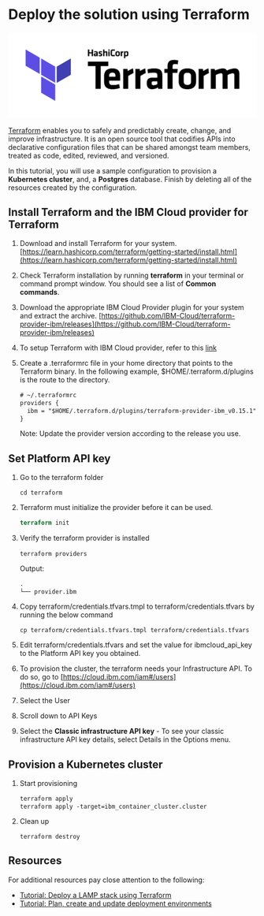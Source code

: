 # Deploy the solution using Terraform

![](./images/terraform-color.png)

[Terraform](https://www.terraform.io/) enables you to safely and predictably create, change, and improve infrastructure. It is an open source tool that codifies APIs into declarative configuration files that can be shared amongst team members, treated as code, edited, reviewed, and versioned.

In this tutorial, you will use a sample configuration to provision a **Kubernetes cluster**, and, a **Postgres** database. Finish by deleting all of the resources created by the configuration.

## Install Terraform and the IBM Cloud provider for Terraform

1. Download and install Terraform for your system. [https://learn.hashicorp.com/terraform/getting-started/install.html](https://learn.hashicorp.com/terraform/getting-started/install.html)

1. Check Terraform installation by running **terraform** in your terminal or command prompt window. You should see a list of **Common commands**.

1. Download the appropriate IBM Cloud Provider plugin for your system and extract the archive. [https://github.com/IBM-Cloud/terraform-provider-ibm/releases](https://github.com/IBM-Cloud/terraform-provider-ibm/releases)

1. To setup Terraform with IBM Cloud provider, refer to this [link](https://cloud.ibm.com/docs/tutorials?topic=solution-tutorials-infrastructure-as-code-terraform#setup)

1. Create a .terraformrc file in your home directory that points to the Terraform binary. In the following example, $HOME/.terraform.d/plugins is the route to the directory.

    ```
    # ~/.terraformrc
    providers {
      ibm = "$HOME/.terraform.d/plugins/terraform-provider-ibm_v0.15.1"
    }
    ```
    Note: Update the provider version according to the release you use.


## Set Platform API key

1. Go to the terraform folder
    ```
    cd terraform
    ```

1. Terraform must initialize the provider before it can be used.
    ```tf
    terraform init
    ```

1. Verify the terraform provider is installed

    ```terraform providers```

    Output:
    ```
    .
    └── provider.ibm
    ```

1. Copy terraform/credentials.tfvars.tmpl to terraform/credentials.tfvars by running the below command
    ```
    cp terraform/credentials.tfvars.tmpl terraform/credentials.tfvars
    ```

1. Edit terraform/credentials.tfvars and set the value for ibmcloud_api_key to the Platform API key you obtained.

1. To provision the cluster, the terraform needs your Infrastructure API. To do so, go to [https://cloud.ibm.com/iam#/users](https://cloud.ibm.com/iam#/users)

1. Select the User

1. Scroll down to API Keys

1. Select the **Classic infrastructure API key** - To see your classic infrastructure API key details, select Details in the Options menu.


## Provision a Kubernetes cluster

1. Start provisioning
    ```
    terraform apply
    terraform apply -target=ibm_container_cluster.cluster
    ```

1. Clean up
    ```
    terraform destroy
    ```

## Resources

For additional resources pay close attention to the following:

- [Tutorial: Deploy a LAMP stack using Terraform](https://cloud.ibm.com/docs/tutorials?topic=solution-tutorials-infrastructure-as-code-terraform#setup)
- [Tutorial: Plan, create and update deployment environments](https://cloud.ibm.com/docs/tutorials/plan-create-update-deployments.html#plan-create-and-update-deployment-environments)